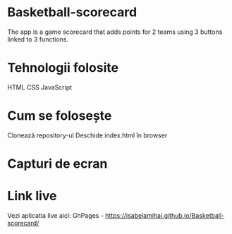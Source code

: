 # Basketball-scorecard
The app is a game scorecard that adds points for 2 teams using 3 buttons linked to 3 functions.

# Tehnologii folosite
HTML
CSS
JavaScript

# Cum se folosește
Clonează repository-ul
Deschide index.html în browser

# Capturi de ecran


# Link live
Vezi aplicatia live aici: GhPages - https://isabelamihai.github.io/Basketball-scorecard/
